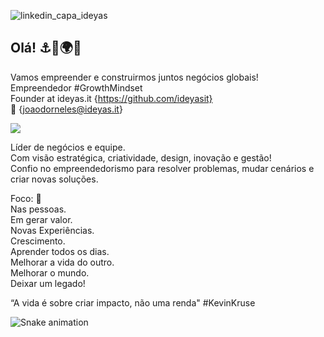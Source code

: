 ![linkedin_capa_ideyas](https://github.com/ideyasit/.github/assets/45001308/032f39df-7c9c-404e-a224-f546381ba966)

## Olá! ⚓🚀🌍🦓 ##
Vamos empreender e construirmos juntos negócios globais!  
Empreendedor #GrowthMindset  
Founder at ideyas.it {https://github.com/ideyasit}  
:email: {joaodorneles@ideyas.it}
<div>
<a href="https://www.linkedin.com/in/joaodornelesbueno" target="_blank"><img src="https://img.shields.io/badge/-LinkedIn-%230077B5?style=for-the-badge&logo=linkedin&logoColor=white" target="_blank"></a>  
</div>

Líder de negócios e equipe.  
Com visão estratégica, criatividade, design, inovação e gestão!  
Confio no empreendedorismo para resolver problemas, mudar cenários e criar novas soluções.  

Foco: 🎯  
Nas pessoas.  
Em gerar valor.  
Novas Experiências.  
Crescimento.  
Aprender todos os dias.  
Melhorar a vida do outro.   
Melhorar o mundo.  
Deixar um legado!   

“A vida é sobre criar impacto, não uma renda" #KevinKruse  

![Snake animation](https://github.com/joaodornelesbueno/joaodornelesbueno/blob/output/github-contribution-grid-snake.svg)

<!--
**joaodornelesbueno/joaodornelesbueno** is a ✨ _special_ ✨ repository because its `README.md` (this file) appears on your GitHub profile.

Here are some ideas to get you started:

- 🔭 I’m currently working on ...
- 🌱 I’m currently learning ...
- 👯 I’m looking to collaborate on ...
- 🤔 I’m looking for help with ...
- 💬 Ask me about ...
- 📫 How to reach me: ...
- 😄 Pronouns: ...
- ⚡ Fun fact: ...
-->
